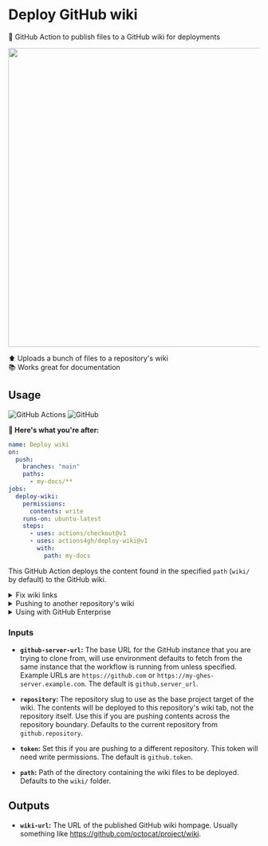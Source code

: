 # Deploy GitHub wiki

🚀 GitHub Action to publish files to a GitHub wiki for deployments

<p align=center>
  <img width=600 src="https://i.imgur.com/OrKe4FR.png">
</p>

⬆️ Uploads a bunch of files to a repository's wiki \
📚 Works great for documentation

## Usage

![GitHub Actions](https://img.shields.io/static/v1?style=for-the-badge&message=GitHub+Actions&color=2088FF&logo=GitHub+Actions&logoColor=FFFFFF&label=)
![GitHub](https://img.shields.io/static/v1?style=for-the-badge&message=GitHub&color=181717&logo=GitHub&logoColor=FFFFFF&label=)

**🚀 Here's what you're after:**

```yml
name: Deploy wiki
on:
  push:
    branches: "main"
    paths:
      - my-docs/**
jobs:
  deploy-wiki:
    permissions:
      contents: write
    runs-on: ubuntu-latest
    steps:
      - uses: actions/checkout@v1
      - uses: actions4gh/deploy-wiki@v1
        with:
          path: my-docs
```

This GitHub Action deploys the content found in the specified `path` (`wiki/` by
default) to the GitHub wiki.

<details><summary>Fix wiki links</summary>

By default this Action doesn't do any editing of your wiki content. This can be
seen with links like `./My-page.md` which will work in the normal GitHub source
code viewer but not on the deployed wiki. Why? Because source code links use the
complete file name including the extension and wiki links strip the extension.
To get the link to work on the wiki page you'd need to use `./My-page` with no
`.md` extension.

Similar to the [actions/configure-pages] action, there's an
[actions4gh/configure-wiki] action to edit your workspace just a bit and
preconfigure your Markdown files for deployment to the GitHub wiki.

```yml
- uses: actions4gh/configure-wiki@v1
  with:
    path: my-docs
- uses: actions4gh/deploy-wiki@v1
  with:
    path: my-docs
```

</details>

<details><summary>Pushing to another repository's wiki</summary>

If you want to push the contents of octocat/wiki to octocat/project, then you'll
first need a GitHub Personal Access Token with permission to write the contents
of the destination repository. In this example, that's octocat/project. Then you
can use this action like this:

```yml
- uses: actions4gh/deploy-wiki@v1
  with:
    repository: octocat/project
    token: ${{ secrets.MY_TOKEN }}
```

</details>

<details><summary>Using with GitHub Enterprise</summary>

This action automatically makes use of `github.server_url` which is set to your
`https://github.example.com` GitHub server origin. You should still be able to
use the normal GitHub workflow 👆 shown above without any edits. If you want to
push _across_ the GitHub instance boundary, you can use something like this:

```yml
# https://github.com/octocat/wiki => https://github.example.com/octocat/project
# Triggered by push on https://github.com/octocat/wiki
- uses: actions4gh/deploy-wiki@v1
  with:
    github-server-url: https://github.example.com
    repository: octocat/project
    token: ${{ secrets.MY_TOKEN }}
```

</details>

### Inputs

- **`github-server-url`:** The base URL for the GitHub instance that you are
  trying to clone from, will use environment defaults to fetch from the same
  instance that the workflow is running from unless specified. Example URLs are
  `https://github.com` or `https://my-ghes-server.example.com`. The default is
  `github.server_url`.

- **`repository`:** The repository slug to use as the base project target of the
  wiki. The contents will be deployed to this repository's wiki tab, not the
  repository itself. Use this if you are pushing contents across the repository
  boundary. Defaults to the current repository from `github.repository`.

- **`token`:** Set this if you are pushing to a different repository. This token
  will need write permissions. The default is `github.token`.

- **`path`:** Path of the directory containing the wiki files to be deployed.
  Defaults to the `wiki/` folder.

## Outputs

- **`wiki-url`:** The URL of the published GitHub wiki hompage. Usually
  something like https://github.com/octocat/project/wiki.
